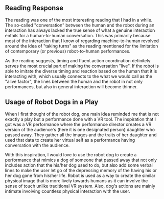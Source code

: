 ## Reading Response
The reading was one of the most interesting reading that I had in a while. The so-called "conversation" between the human and the robot during an interaction has always lacked the true sense of what a genuine interaction entails for a human-to-human conversation. This was primarily because most of the interaction that I know of regarding machine-to-human revolved around the idea of "taking turns" as the reading mentioned for the limitation of contemporary (or previous) robot-to-human performances.

As the reading suggests, timing and fluent action coordination definitely serves the most crucial part of making the conversation "live". If the robot is able to imitate the diverse timing and reaction based on the human that it is interacting with, which usually connects to the what we would call as the "alive factor", the lines between the human and the robot in not only performances, but also in general interaction will become thinner.


## Usage of Robot Dogs in a Play
When I first thought of the robot dog, one main idea reminded me that is not exactly a play but a performance done with a VR tool. The inspiration that I got was a VR performance where the performance director creates a VR version of the audience's (here it is one designated person) daughter who passed away. They gather all the images and the traits of her daughter and used that data to create her virtual self as a performance having conversation with the audience.

With this inspiration, I would love to use the robot dog to create a performance that mimics a dog of someone that passed away that not only includes action that the his/her dog used to do, but also add some verbal lines to make the user let go of the depressing memory of the having his or her dog gone from his/her life. Robot is used as a way to create the similar physical image that is more lively towards humans as it can involve the sense of touch unlike traditional VR system. Also, dog's actions are mainly intimate involving countless physical interaction with the user.
